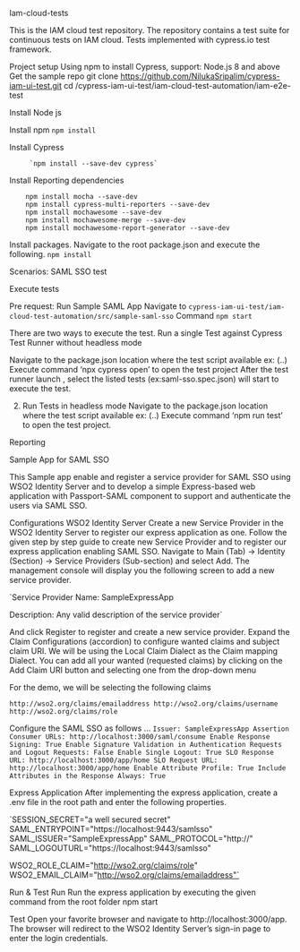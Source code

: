 Iam-cloud-tests

This is the IAM cloud test repository. The repository contains a test suite for continuous tests on IAM cloud. Tests implemented with cypress.io test framework. 


Project setup 
Using npm to install Cypress, support: Node.js 8 and above
Get the sample repo
git clone https://github.com/NilukaSripalim/cypress-iam-ui-test.git
cd /cypress-iam-ui-test/iam-cloud-test-automation/iam-e2e-test

Install Node js

Install npm
            `npm install`

Install Cypress

         `npm install --save-dev cypress`

Install Reporting dependencies

        npm install mocha --save-dev
        npm install cypress-multi-reporters --save-dev
        npm install mochawesome --save-dev
        npm install mochawesome-merge --save-dev
        npm install mochawesome-report-generator --save-dev
        
Install packages. 
Navigate to the root package.json and execute the following.
`npm install`


Scenarios:
SAML SSO test




Execute tests

Pre request: Run Sample SAML App
Navigate to 
`cypress-iam-ui-test/iam-cloud-test-automation/src/sample-saml-sso`
Command
`npm start`

There are two ways to execute the test. 
Run a single Test against Cypress Test Runner without headless mode

Navigate to the package.json location where the test script available ex: (..)
Execute command ‘npx cypress open’ to open the test project
After the test runner launch , select the listed tests (ex:saml-sso.spec.json)  will start to execute the test. 


2. Run Tests in headless mode 
Navigate to the package.json location where the test script available ex: (..)
Execute command ‘npm run test’ to open the test project.


Reporting


Sample App for SAML SSO

This Sample app enable and register a service provider for SAML SSO using WSO2 Identity Server and to develop a simple Express-based web application with Passport-SAML component to support and authenticate the users via SAML SSO.

Configurations
WSO2 Identity Server
Create a new Service Provider in the WSO2 Identity Server to register our express application as one. Follow the given step by step guide to create new Service Provider and to register our express application enabling SAML SSO.
Navigate to Main (Tab) -> Identity (Section) -> Service Providers (Sub-section) and select Add. 
The management console will display you the following screen to add a new service provider.

`Service Provider Name: SampleExpressApp

Description: Any valid description of the service provider`

And click Register to register and create a new service provider.
Expand the Claim Configurations (accordion) to configure wanted claims and subject claim URI. We will be using the Local Claim Dialect as the Claim mapping Dialect.
You can add all your wanted (requested claims) by clicking on the Add Claim URI button and selecting one from the drop-down menu

For the demo, we will be selecting the following claims

`http://wso2.org/claims/emailaddress
http://wso2.org/claims/username
http://wso2.org/claims/role`
 
 
Configure the SAML SSO as follows …
`Issuer: SampleExpressApp
Assertion Consumer URLs: http://localhost:3000/saml/consume
Enable Response Signing: True
Enable Signature Validation in Authentication Requests and Logout Requests: False
Enable Single Logout: True
SLO Response URL: http://localhost:3000/app/home
SLO Request URL: http://localhost:3000/app/home
Enable Attribute Profile: True
Include Attributes in the Response Always: True`

Express Application
After implementing the express application, create a .env file in the root path and enter the following properties.

`SESSION_SECRET="a well secured secret"
SAML_ENTRYPOINT="https://localhost:9443/samlsso"
SAML_ISSUER="SampleExpressApp"
SAML_PROTOCOL="http://"
SAML_LOGOUTURL="https://localhost:9443/samlsso"
 
WSO2_ROLE_CLAIM="http://wso2.org/claims/role"
WSO2_EMAIL_CLAIM="http://wso2.org/claims/emailaddress"`

Run & Test
Run
Run the express application by executing the given command from the root folder
npm start

Test
Open your favorite browser and navigate to http://localhost:3000/app. The browser will redirect to the WSO2 Identity Server’s sign-in page to enter the login credentials.
